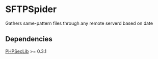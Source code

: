 SFTPSpider
==========

Gathers same-pattern files through any remote serverd based on date

Dependencies
------------

[PHPSecLib](http://phpseclib.sourceforge.net/) >= 0.3.1
